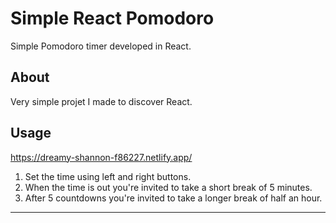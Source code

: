 # Simple React Pomodoro

Simple Pomodoro timer developed in React. 

## About

Very simple projet I made to discover React. 

## Usage 

https://dreamy-shannon-f86227.netlify.app/

1. Set the time using left and right buttons.
2. When the time is out you're invited to take a short break of 5 minutes.
3. After 5 countdowns you're invited to take a longer break of half an hour.

* * *

